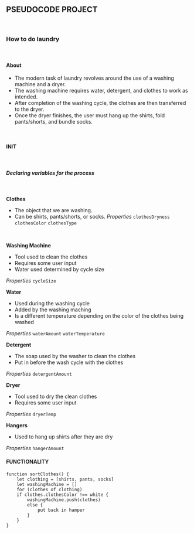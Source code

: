 ## PSEUDOCODE PROJECT
<br>

### How to do laundry
<br>

#### **About**
* The modern task of laundry revolves around the use of a washing machine and a dryer.
* The washing machine requires water, detergent, and clothes to work as intended.
* After completion of the washing cycle, the clothes are then transferred to the dryer.
* Once the dryer finishes, the user must hang up the shirts, fold pants/shorts, and bundle socks.
<br>

#### **INIT**
<br>

##### Declaring variables for the process
<br>

**Clothes**
* The object that we are washing.
* Can be shirts, pants/shorts, or socks.
*Properties*
`clothesDryness`
`clothesColor`
`clothesType`
<br>

**Washing Machine**
* Tool used to clean the clothes
* Requires some user input
* Water used determined by cycle size

*Properties*
`cycleSize`
<br>

**Water**
* Used during the washing cycle
* Added by the washing maching
* Is a different temperature depending on the color of the clothes being washed

*Properties*
`waterAmount`
`waterTemperature`
<br>

**Detergent**
* The soap used by the washer to clean the clothes
* Put in before the wash cycle with the clothes

*Properties*
    `detergentAmount`
<br>

**Dryer**
* Tool used to dry the clean clothes
* Requires some user input

*Properties*
    `dryerTemp`

**Hangers**
* Used to hang up shirts after they are dry

*Properties*
    `hangerAmount`
<br>

#### **FUNCTIONALITY**

```
function sortClothes() {
    let clothing = [shirts, pants, socks]
    let washingMachine = []
    for (clothes of clothing)
    if clothes.clothesColor !== white {
        washingMachine.push(clothes)
        else {
            put back in hamper
        }
    }
}



```
